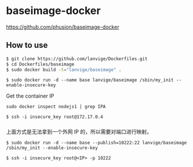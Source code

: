 baseimage-docker
============

https://github.com/phusion/baseimage-docker

## How to use

``` bash
$ git clone https://github.com/lanvige/Dockerfiles.git
$ cd Dockerfiles/baseimage
$ sudo docker build -t="lanvige/baseimage" .
```

```
$ sudo docker run -d --name base lanvige/baseimage /sbin/my_init --enable-insecure-key
```

Get the container IP

```
sudo docker inspect nodejs1 | grep IPA
```

```
$ ssh -i insecure_key root@172.17.0.4
```


### 

上面方式是无法拿到一个外网 IP 的，所以需要对端口进行映射。

```
$ sudo docker run -d --name base --publish=10222:22 lanvige/baseimage /sbin/my_init --enable-insecure-key
```

```
$ ssh -i insecure_key root@<IP> -p 10222
```